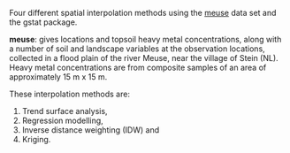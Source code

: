 
Four different spatial interpolation methods using the [meuse](https://search.r-project.org/CRAN/refmans/sp/html/meuse.html) data set and the gstat package. 

**meuse**: gives locations and topsoil heavy metal concentrations, along with a number of soil and landscape variables at the observation locations, collected in a flood plain of the river Meuse, near the village of Stein (NL). Heavy metal concentrations are from composite samples of an area of approximately 15 m x 15 m.

These interpolation methods are:
1) Trend surface analysis,
2) Regression modelling,
3) Inverse distance weighting (IDW) and
4) Kriging.

